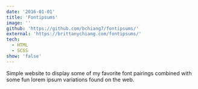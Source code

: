 ```yaml
---
date: '2016-01-01'
title: 'Fontipsums'
image: ''
github: 'https://github.com/bchiang7/fontipsums/'
external: 'https://brittanychiang.com/fontipsums/'
tech:
  - HTML
  - SCSS
show: 'false'
---
```


Simple website to display some of my favorite font pairings combined with some fun lorem ipsum variations found on the web.
